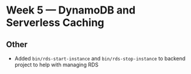 # Week 5 — DynamoDB and Serverless Caching

## Other

- Added `bin/rds-start-instance` and `bin/rds-stop-instance` to backend project to help with managing RDS
